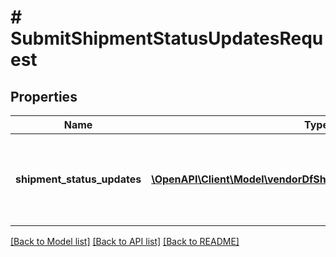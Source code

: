 # # SubmitShipmentStatusUpdatesRequest

## Properties

Name | Type | Description | Notes
------------ | ------------- | ------------- | -------------
**shipment_status_updates** | [**\OpenAPI\Client\Model\vendorDfShipping\ShipmentStatusUpdate[]**](ShipmentStatusUpdate.md) | Contains a list of one or more ShipmentStatusUpdate objects, each representing an update to the status of a specific shipment. | [optional]

[[Back to Model list]](../../README.md#models) [[Back to API list]](../../README.md#endpoints) [[Back to README]](../../README.md)
